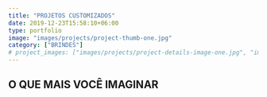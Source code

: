 ```yaml
---
title: "PROJETOS CUSTOMIZADOS"
date: 2019-12-23T15:58:10+06:00
type: portfolio
image: "images/projects/project-thumb-one.jpg"
category: ["BRINDES"]
# project_images: ["images/projects/project-details-image-one.jpg", "images/projects/project-details-image-two.jpg"]
---
```


## O QUE MAIS VOCÊ IMAGINAR

